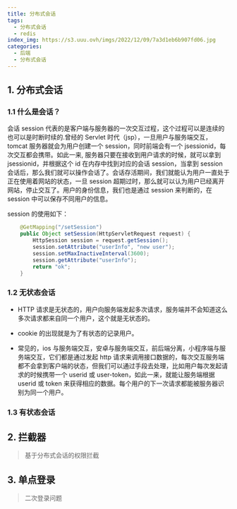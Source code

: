 ```yaml
---
title: 分布式会话
tags:
  - 分布式会话
  - redis
index_img: https://s3.uuu.ovh/imgs/2022/12/09/7a3d1eb6b907fd06.jpg
categories:
  - 后端
  - 分布式会话
---
```


## 1. 分布式会话

### 1.1 什么是会话？

会话 session 代表的是客户端与服务器的一次交互过程，这个过程可以是连续的也可以是时断时续的.曾经的 Servlet 时代（jsp），一旦用户与服务端交互，tomcat 服务器就会为用户创建一个 session，同时前端会有一个 jsessionid，每次交互都会携带。如此一来, 服务器只要在接收到用户请求的时候，就可以拿到 jsessionid，并根据这个 id 在内存中找到对应的会话 session，当拿到 session 会话后，那么我们就可以操作会话了。会话存活期间，我们就能认为用户一直处于正在使用着网站的状态，一旦 session 超期过时，那么就可以认为用户已经离开网站，停止交互了。用户的身份信息，我们也是通过 session 来判断的，在 session 中可以保存不同用户的信息。

session 的使用如下：
```java
    @GetMapping("/setSession")
    public Object setSession(HttpServletRequest request) {
        HttpSession session = request.getSession();
        session.setAttribute("userInfo", "new user");
        session.setMaxInactiveInterval(3600);
        session.getAttribute("userInfo");
        return "ok";
    }
```
### 1.2 无状态会话

* HTTP 请求是无状态的，用户向服务端发起多次请求，服务端并不会知道这么多次请求都来自同一个用户，这个就是无状态的。

* cookie 的出现就是为了有状态的记录用户。

* 常见的，ios 与服务端交互，安卓与服务端交互，前后端分离，小程序端与服务端交互，它们都是通过发起 http 请求来调用接口数据的，每次交互服务端都不会拿到客户端的状态，但我们可以通过手段去处理，比如用户每次发起请求的时候携带一个 userid 或 user-token，如此一来，就能让服务端根据 userid 或 token 来获得相应的数据。每个用户的下一次请求都能被服务器识别为同一个用户。

### 1.3 有状态会话

## 2. 拦截器

> 基于分布式会话的权限拦截


## 3. 单点登录

> 二次登录问题

